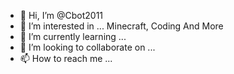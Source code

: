 - 👋 Hi, I’m @Cbot2011
- 👀 I’m interested in ... Minecraft, Coding And More
- 🌱 I’m currently learning ...
- 💞️ I’m looking to collaborate on ...
- 📫 How to reach me ...

<!---
Cbot2011/Cbot2011 is a ✨ special ✨ repository because its `README.md` (this file) appears on your GitHub profile.
You can click the Preview link to take a look at your changes.
--->

